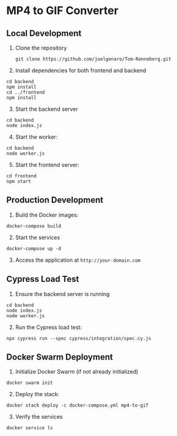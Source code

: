 # MP4 to GIF Converter

## Local Development

1. Clone the repository
   ```
   git clone https://github.com/joelgenaro/Tom-Renneberg.git
   ```
2. Install dependencies for both frontend and backend

```
cd backend
npm install
cd ../frontend
npm install
```

3. Start the backend server

```
cd backend
node index.js
```

4. Start the worker:

```
cd backend
node worker.js
```

5. Start the frontend server:

```
cd frontend
npm start
```

## Production Development

1. Build the Docker images:

```
docker-compose build
```

2. Start the services

```
docker-compose up -d
```

3. Access the application at `http://your-domain.com`

## Cypress Load Test

1. Ensure the backend server is running
```
cd backend
node index.js
node worker.js
```
2. Run the Cypress load test:
```
npx cypress run --spec cypress/integration/spec.cy.js
```

## Docker Swarm Deployment

1. Initialize Docker Swarm (if not already initialized)
```
docker swarm init
```
2. Deploy the stack:
```
docker stack deploy -c docker-compose.yml mp4-to-gif
```
3. Verify the services
```
docker service ls
```
